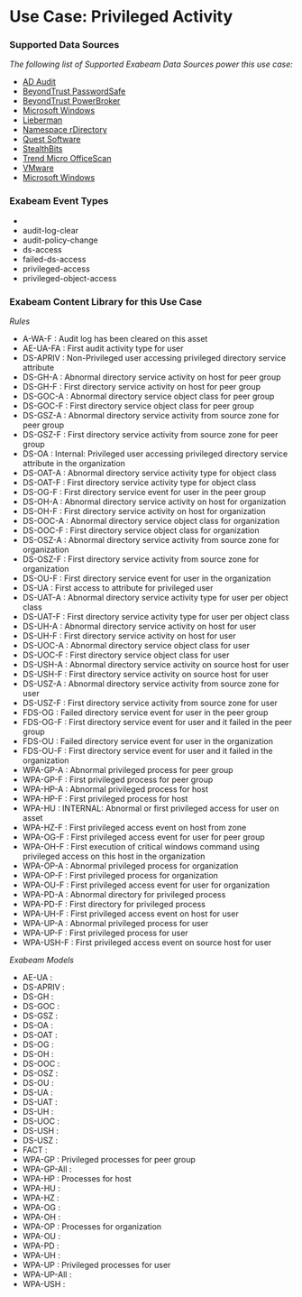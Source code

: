 Use Case: Privileged Activity
=============================

### Supported Data Sources

_The following list of Supported Exabeam Data Sources power this use case:_

* [AD Audit](datasource_ad_audit_ad_audit.md)
* [BeyondTrust PasswordSafe](datasource_beyondtrust_passwordsafe_beyondtrust_passwordsafe.md)
* [BeyondTrust PowerBroker](datasource_beyondtrust_powerbroker_beyondtrust_powerbroker.md)
* [Microsoft Windows](datasource_dc_microsoft_windows.md)
* [Lieberman](datasource_enterprise_random_password_manager_lieberman.md)
* [Namespace rDirectory](datasource_namespace_rdirectory_namespace_rdirectory.md)
* [Quest Software](datasource_quest_software_change_auditor_quest_software.md)
* [StealthBits](datasource_stealthbits_stealthbits.md)
* [Trend Micro OfficeScan](datasource_trend_micro_officescan_trend_micro_officescan.md)
* [VMware](datasource_vmware_vmware.md)
* [Microsoft Windows](datasource_windows_microsoft_windows.md)


### Exabeam Event Types

- 
- audit-log-clear
- audit-policy-change
- ds-access
- failed-ds-access
- privileged-access
- privileged-object-access
### Exabeam Content Library for this Use Case


_Rules_
- A-WA-F : Audit log has been cleared on this asset
- AE-UA-FA : First audit activity type for user
- DS-APRIV : Non-Privileged user accessing privileged directory service attribute
- DS-GH-A : Abnormal directory service activity on host for peer group
- DS-GH-F : First directory service activity on host for peer group
- DS-GOC-A : Abnormal directory service object class for peer group
- DS-GOC-F : First directory service object class for peer group
- DS-GSZ-A : Abnormal directory service activity from source zone for peer group
- DS-GSZ-F : First directory service activity from source zone for peer group
- DS-OA : Internal: Privileged user accessing privileged directory service attribute in the organization
- DS-OAT-A : Abnormal directory service activity type for object class
- DS-OAT-F : First directory service activity type for object class
- DS-OG-F : First directory service event for user in the peer group
- DS-OH-A : Abnormal directory service activity on host for organization
- DS-OH-F : First directory service activity on host for organization
- DS-OOC-A : Abnormal directory service object class for organization
- DS-OOC-F : First directory service object class for organization
- DS-OSZ-A : Abnormal directory service activity from source zone for organization
- DS-OSZ-F : First directory service activity from source zone for organization
- DS-OU-F : First directory service event for user in the organization
- DS-UA : First access to attribute for privileged user
- DS-UAT-A : Abnormal directory service activity type for user per object class
- DS-UAT-F : First directory service activity type for user per object class
- DS-UH-A : Abnormal directory service activity on host for user
- DS-UH-F : First directory service activity on host for user
- DS-UOC-A : Abnormal directory service object class for user
- DS-UOC-F : First directory service object class for user
- DS-USH-A : Abnormal directory service activity on source host for user
- DS-USH-F : First directory service activity on source host for user
- DS-USZ-A : Abnormal directory service activity from source zone for user
- DS-USZ-F : First directory service activity from source zone for user
- FDS-OG : Failed directory service event for user in the peer group
- FDS-OG-F : First directory service event for user and it failed in the peer group
- FDS-OU : Failed directory service event for user in the organization
- FDS-OU-F : First directory service event for user and it failed in the organization
- WPA-GP-A : Abnormal privileged process for peer group
- WPA-GP-F : First privileged process for peer group
- WPA-HP-A : Abnormal privileged process for host
- WPA-HP-F : First privileged process for host
- WPA-HU : INTERNAL: Abnormal or first privileged access for user on asset
- WPA-HZ-F : First privileged access event on host from zone
- WPA-OG-F : First privileged access event for user for peer group
- WPA-OH-F : First execution of critical windows command using privileged access on this host in the organization
- WPA-OP-A : Abnormal privileged process for organization
- WPA-OP-F : First privileged process for organization
- WPA-OU-F : First privileged access event for user for organization
- WPA-PD-A : Abnormal directory for privileged process
- WPA-PD-F : First directory for privileged process
- WPA-UH-F : First privileged access event on host for user
- WPA-UP-A : Abnormal privileged process for user
- WPA-UP-F : First privileged process for user
- WPA-USH-F : First privileged access event on source host for user


_Exabeam Models_
- AE-UA : 
- DS-APRIV : 
- DS-GH : 
- DS-GOC : 
- DS-GSZ : 
- DS-OA : 
- DS-OAT : 
- DS-OG : 
- DS-OH : 
- DS-OOC : 
- DS-OSZ : 
- DS-OU : 
- DS-UA : 
- DS-UAT : 
- DS-UH : 
- DS-UOC : 
- DS-USH : 
- DS-USZ : 
- FACT : 
- WPA-GP : Privileged processes for peer group
- WPA-GP-All : 
- WPA-HP : Processes for host
- WPA-HU : 
- WPA-HZ : 
- WPA-OG : 
- WPA-OH : 
- WPA-OP : Processes for organization
- WPA-OU : 
- WPA-PD : 
- WPA-UH : 
- WPA-UP : Privileged processes for user
- WPA-UP-All : 
- WPA-USH : 
